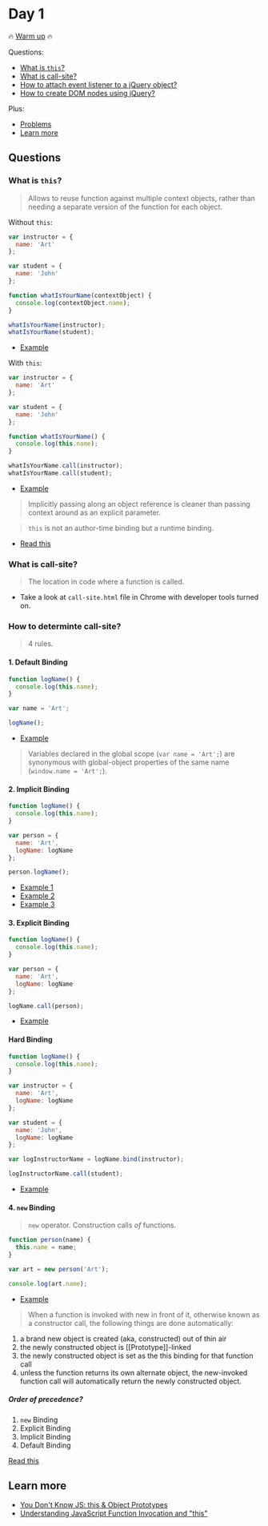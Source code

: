 # Day 1

:fire: [Warm up](warm-up.md) :fire:

Questions:

+ [What is `this`?](#)
+ [What is call-site?](#)
+ [How to attach event listener to a jQuery object?](#)
+ [How to create DOM nodes using jQuery?](#)

Plus:

+ [Problems](#problems)
+ [Learn more](#learn-more)

## Questions

### What is `this`?

> Allows to reuse function against multiple context objects, rather than needing a separate version of the function for each object.

Without `this`:

```js
var instructor = {
  name: 'Art'
};

var student = {
  name: 'John'
};

function whatIsYourName(contextObject) {
  console.log(contextObject.name);
}

whatIsYourName(instructor);
whatIsYourName(student);
```

+ [Example](http://jsbin.com/yomoku/edit?js,console)

With `this`:

```js
var instructor = {
  name: 'Art'
};

var student = {
  name: 'John'
};

function whatIsYourName() {
  console.log(this.name);
}

whatIsYourName.call(instructor);
whatIsYourName.call(student);
```

+ [Example](http://jsbin.com/mejoxu/edit?js,console)

> Implicitly passing along an object reference is cleaner than passing context around as an explicit parameter.

> `this` is not an author-time binding but a runtime binding.

+ [Read this](https://github.com/getify/You-Dont-Know-JS/blob/master/this%20&%20object%20prototypes/ch1.md#whats-this)

### What is call-site?

> The location in code where a function is called.

+ Take a look at `call-site.html` file in Chrome with developer tools turned on.

### How to determinte call-site?

> 4 rules.

#### 1. Default Binding

```js
function logName() {
  console.log(this.name);
}

var name = 'Art';

logName();
```

+ [Example](http://jsbin.com/leniya/edit?js,console)

> Variables declared in the global scope (`var name = 'Art';`) are synonymous with global-object properties of the same name (`window.name = 'Art';`).

#### 2. Implicit Binding

```js
function logName() {
  console.log(this.name);
}

var person = {
  name: 'Art',
  logName: logName
};

person.logName();
```

+ [Example 1](http://jsbin.com/jasexi/edit?js,console)
+ [Example 2](http://jsbin.com/zipogam/edit?js,console)
+ [Example 3](http://jsbin.com/cojela/edit?js,console)

#### 3. Explicit Binding

```js
function logName() {
  console.log(this.name);
}

var person = {
  name: 'Art',
  logName: logName
};

logName.call(person);
```

+ [Example](http://jsbin.com/letoye/edit?js,console)


#### Hard Binding

```js
function logName() {
  console.log(this.name);
}

var instructor = {
  name: 'Art',
  logName: logName
};

var student = {
  name: 'John',
  logName: logName
};

var logInstructorName = logName.bind(instructor);

logInstructorName.call(student);
```

+ [Example](http://jsbin.com/sogafeq/edit?js,console)

#### 4. `new` Binding

> `new` operator.
> Construction calls _of_ functions.

```js
function person(name) {
  this.name = name;
}

var art = new person('Art');

console.log(art.name);
```

+ [Example](http://jsbin.com/lomeco/edit?js,console)

> When a function is invoked with new in front of it, otherwise known as a constructor call, the following things are done automatically:

1. a brand new object is created (aka, constructed) out of thin air
2. the newly constructed object is [[Prototype]]-linked
3. the newly constructed object is set as the this binding for that function call
4. unless the function returns its own alternate object, the new-invoked function call will automatically return the newly constructed object.

##### Order of precedence?

1. `new` Binding
2. Explicit Binding
3. Implicit Binding
4. Default Binding

[Read this](https://github.com/getify/You-Dont-Know-JS/blob/master/this%20&%20object%20prototypes/ch2.md#review-tldr)

## Learn more

+ [You Don't Know JS: this & Object Prototypes](https://github.com/getify/You-Dont-Know-JS/blob/master/this%20&%20object%20prototypes/ch1.md)
+ [Understanding JavaScript Function Invocation and "this"](http://yehudakatz.com/2011/08/11/understanding-javascript-function-invocation-and-this/)